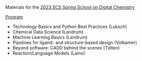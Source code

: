 Materials for the [2023 SCS Spring School on Digital Chemistry](https://aisem23.scg.ch/)

[Program](https://aisem23.scg.ch/program1)

* Technology Basics and Python Best Practices (Luksch)
* Chemical Data Science (Landrum)
* Machine Learning Basics (Landrum)
* Pipelines for ligand- and structure-based design (Volkamer)
* Beyond software: CADD behind the scenes (Tidten)
* Reaction/Language Models (Laino)
